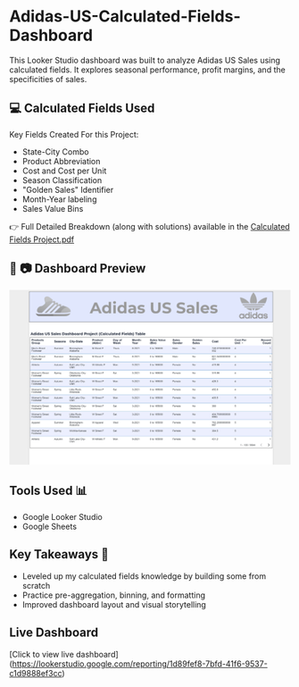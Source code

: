 # Adidas-US-Calculated-Fields-Dashboard

This Looker Studio dashboard was built to analyze Adidas US Sales using calculated fields. It explores seasonal performance, profit margins, and the specificities of sales. 

## 💻 Calculated Fields Used

Key Fields Created For this Project:

- State-City Combo
- Product Abbreviation
- Cost and Cost per Unit
- Season Classification
- "Golden Sales" Identifier
- Month-Year labeling 
- Sales Value Bins

👉 Full Detailed Breakdown (along with solutions) available in the [Calculated Fields Project.pdf](https://docs.google.com/document/d/1NrzbQ1dogNWj-_FSp_-a-LEkFMESD-OmuHtnRrnusnI/edit?usp=sharing)

## 📸 📷 Dashboard Preview

![Dashboard Screenshot](dashboard-preview.png)

## Tools Used 📊

- Google Looker Studio
- Google Sheets

## Key Takeaways 🚀

- Leveled up my calculated fields knowledge by building some from scratch
- Practice pre-aggregation, binning, and formatting
- Improved dashboard layout and visual storytelling

## Live Dashboard
[Click to view live dashboard] (https://lookerstudio.google.com/reporting/1d89fef8-7bfd-41f6-9537-c1d9888ef3cc)
